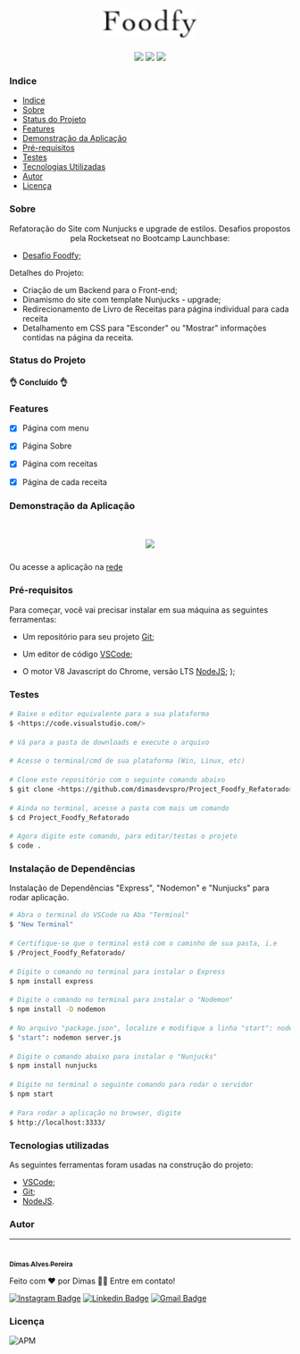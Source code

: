 <h1 align="center"><img src="assets/logo.png" height="50" weigth="50"></h1>

<p align="center"><img src="https://img.shields.io/badge/<HTML>-<green>"> <img src="https://img.shields.io/badge/<CSS>-<green>"> <img src="https://img.shields.io/badge/<Javascript>-<green>"> 

### Indice
<!--ts-->
* [Indice](#indice)
* [Sobre](#sobre)
* [Status do Projeto](#status-do-projeto)
* [Features](#features)
* [Demonstração da Aplicação](#demonstração-da-aplicação)
* [Pré-requisitos](#pré-requisitos)
* [Testes](#testes)
* [Tecnologias Utilizadas](#tecnologias-utilizadas)
* [Autor](#autor)
* [Licença](#licença)
<!--te-->

### Sobre

<p align="center">Refatoração do Site com Nunjucks e upgrade de estilos. Desafios propostos pela Rocketseat no Bootcamp Launchbase:</p>
<ul >
 <li><a href="https://github.com/rocketseat-education/bootcamp-launchbase-desafios-03/blob/master/desafios/03-refatorando-foodfy.md" target="_blank">Desafio Foodfy;</a></li>
</ul>
<p>Detalhes do Projeto:</p>
<ul>
 <li>Criação de um Backend para o Front-end;</li>
 <li>Dinamismo do site com template Nunjucks - upgrade;</li>
 <li>Redirecionamento de Livro de Receitas para página individual para cada receita</li>
 <li>Detalhamento em CSS para "Esconder" ou "Mostrar" informações contidas na página da receita.</li>
</ul>


### Status do Projeto

<h4> 
	👌 Concluído 👌
</h4>


### Features

- [x] Página com menu
- [x] Página Sobre
- [x] Página com receitas
- [x] Página de cada receita


### Demonstração da Aplicação

<h1 align="center"><img src="screenshots/FoodFyrefatorado.gif" height="350" weigth="350"></h1>

Ou acesse a aplicação na <a href="https://dimasdevspro.github.io/Projeto%202%20-%20Foodfy/index.html" target="_blank">rede</a>


### Pré-requisitos

Para começar, você vai precisar instalar em sua máquina as seguintes ferramentas:

- Um repositório para seu projeto [Git](https://git-scm.com);

- Um editor de código [VSCode](https://code.visualstudio.com/);

- O motor V8 Javascript do Chrome, versão LTS [NodeJS](https://nodejs.org/en/download/); );


### Testes


```bash
# Baixe o editor equivalente para a sua plataforma
$ <https://code.visualstudio.com/>

# Vá para a pasta de downloads e execute o arquivo

# Acesse o terminal/cmd de sua plataforma (Win, Linux, etc)

# Clone este repositório com o seguinte comando abaixo
$ git clone <https://github.com/dimasdevspro/Project_Foodfy_Refatorado>

# Ainda no terminal, acesse a pasta com mais um comando
$ cd Project_Foodfy_Refatorado

# Agora digite este comando, para editar/testas o projeto
$ code .

```


### Instalação de Dependências

Instalação de Dependências "Express", "Nodemon" e "Nunjucks" para rodar aplicação.

```bash
# Abra o terminal do VSCode na Aba "Terminal"
$ "New Terminal"

# Certifique-se que o terminal está com o caminho de sua pasta, i.e
$ /Project_Foodfy_Refatorado/

# Digite o comando no terminal para instalar o Express
$ npm install express

# Digite o comando no terminal para instalar o "Nodemon"
$ npm install -D nodemon

# No arquivo "package.json", localize e modifique a linha "start": node server.js para:
$ "start": nodemon server.js

# Digite o comando abaixo para instalar o "Nunjucks"
$ npm install nunjucks

# Digite no terminal o seguinte comando para rodar o servidor
$ npm start

# Para rodar a aplicação no browser, digite
$ http://localhost:3333/

```

### Tecnologias utilizadas

As seguintes ferramentas foram usadas na construção do projeto:

- [VSCode](https://code.visualstudio.com/);
- [Git](https://git-scm.com);
- [NodeJS](https://nodejs.org/en/download/).


### Autor

---

<a href="https://github.com/dimasdevspro">
 <img style="border-radius: 50%;" src="https://avatars1.githubusercontent.com/u/53888623?s=460&u=3c88fc42c7a0dc90293f9480a4288bf2f6a09396&v=4" width="100px;" alt=""/>
 <br />
 <sub><b>Dimas Alves Pereira</b></sub></a> <a href="https://github.com/dimasdevspro" title="Github"></a>


Feito com ❤️ por Dimas 👋🏽 Entre em contato!

[![Instagram Badge](https://img.shields.io/badge/-@dimasdevspro-f09433?style=flat-square&labelColor=f09433&logo=instagram&logoColor=white&link=https://www.instagram.com/dimasdevspro/)](https://www.instagram.com/dimasdevspro/) [![Linkedin Badge](https://img.shields.io/badge/-Dimas-blue?style=flat-square&logo=Linkedin&logoColor=white&link=https://www.linkedin.com/in/dimas_apereira/)](https://www.linkedin.com/in/dimas-apereira/) 
[![Gmail Badge](https://img.shields.io/badge/-dimasdevspro@gmail.com-c14438?style=flat-square&logo=Gmail&logoColor=white&link=mailto:dimasdevspro@gmail.com)](mailto:dimasdevspro@gmail.com)


### Licença

<img alt="APM" src="https://img.shields.io/apm/l/vim-mode">